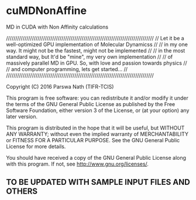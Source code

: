 # cuMDNonAffine
MD in CUDA with Non Affinity calculations

////////////////////////////////////////////////////////////////////////////////
// Let it be a well-optimized GPU implementation of Molecular Dynamicss	      //
// in my one way. It might not be the fastest, might not be implemented       //
// in the most standard way, but It'd be "mine", my very own implementation   //
// of massively parallel MD in GPU. So, with love and passion towards physics //
// and computer programming, lets get started...                              //
////////////////////////////////////////////////////////////////////////////////

Copyright (C) 2016  Parswa Nath (TIFR-TCIS)

This program is free software: you can redistribute it and/or modify
it under the terms of the GNU General Public License as published by
the Free Software Foundation, either version 3 of the License, or
(at your option) any later version.

This program is distributed in the hope that it will be useful,
but WITHOUT ANY WARRANTY; without even the implied warranty of
MERCHANTABILITY or FITNESS FOR A PARTICULAR PURPOSE.  See the
GNU General Public License for more details.

You should have received a copy of the GNU General Public License
along with this program.  If not, see <http://www.gnu.org/licenses/>.

## TO BE UPDATED WITH SAMPLE INPUT FILES AND OTHERS ##
